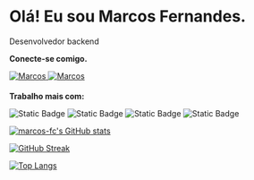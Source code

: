 # Olá! Eu sou Marcos Fernandes.

Desenvolvedor backend

**Conecte-se comigo.**
<div>
 <a href="https://www.linkedin.com/in/marcos-fc" target="_blank">
<img src=https://img.shields.io/badge/linkedin-%231E77B5.svg?&style=for-the-badge&logo=linkedin&logoColor=white alt=Marcos Fernandes linkedin style="margin-bottom: 5px;" />
</a>
  
<a href="https://github.com/marcos-fc" target="_blank">
<img src=https://img.shields.io/badge/GitHub-100000?style=for-the-badge&logo=github&logoColor=white alt=Marcos Fernandes GitHub style="margin-bottom: 5px;" />
</a>
</div>

**Trabalho mais com:**

![Static Badge](https://img.shields.io/badge/Java-blue)
![Static Badge](https://img.shields.io/badge/Eclipse-purple)
![Static Badge](https://img.shields.io/badge/Spring_boot-green)
![Static Badge](https://img.shields.io/badge/Mysql-blue)

[![marcos-fc's GitHub stats](https://github-readme-stats.vercel.app/api?username=marcos-fc&show_icons=true&theme=chartreuse-dark)](https://github.com/marcos-fc)

[![GitHub Streak](https://streak-stats.demolab.com/?user=marcos-fc&theme=chartreuse-dark)](https://git.io/streak-stats)

[![Top Langs](https://github-readme-stats.vercel.app/api/top-langs/?username=marcos-fc&layout=compact&theme=chartreuse-dark)](https://github.com/marcos-fc)
